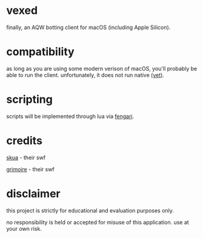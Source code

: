 # vexed

finally, an AQW botting client for macOS (including Apple Silicon).

# compatibility

as long as you are using some modern verison of macOS, you'll probably be able to run the client. unfortunately, it does not run native [(yet)](https://github.com/toommyliu/vexed/pull/4).

# scripting

scripts will be implemented through lua via [fengari](https://fengari.io).

# credits

[skua](https://github.com/BrenoHenrike/Skua) - their swf

[grimoire](https://github.com/GentleGanku/GrimliteRev) - their swf

# disclaimer

this project is strictly for educational and evaluation purposes only.

no responsibility is held or accepted for misuse of this application. use at your own risk.